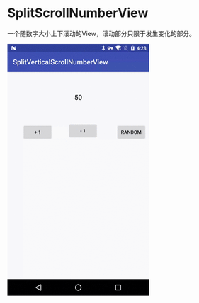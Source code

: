 # SplitScrollNumberView

一个随数字大小上下滚动的View，滚动部分只限于发生变化的部分。

![image](https://github.com/SunGuangjie/SplitScrollNumberView/blob/master/app/gif/device-2017-11-27-162836.gif)
